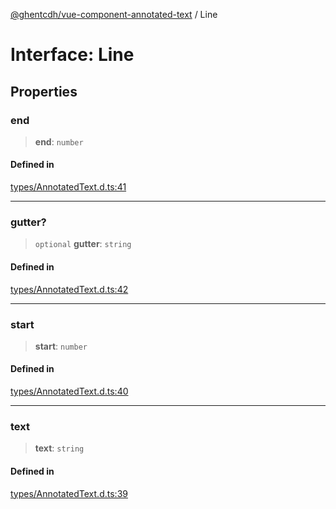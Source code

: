 [@ghentcdh/vue-component-annotated-text](../globals.md) / Line

# Interface: Line

## Properties

### end

> **end**: `number`

#### Defined in

[types/AnnotatedText.d.ts:41](https://github.com/GhentCDH/vue_component_annotated_text/blob/10ad4fcd6799d0511ba161419ebd7d538a09bcc4/src/types/AnnotatedText.d.ts#L41)

***

### gutter?

> `optional` **gutter**: `string`

#### Defined in

[types/AnnotatedText.d.ts:42](https://github.com/GhentCDH/vue_component_annotated_text/blob/10ad4fcd6799d0511ba161419ebd7d538a09bcc4/src/types/AnnotatedText.d.ts#L42)

***

### start

> **start**: `number`

#### Defined in

[types/AnnotatedText.d.ts:40](https://github.com/GhentCDH/vue_component_annotated_text/blob/10ad4fcd6799d0511ba161419ebd7d538a09bcc4/src/types/AnnotatedText.d.ts#L40)

***

### text

> **text**: `string`

#### Defined in

[types/AnnotatedText.d.ts:39](https://github.com/GhentCDH/vue_component_annotated_text/blob/10ad4fcd6799d0511ba161419ebd7d538a09bcc4/src/types/AnnotatedText.d.ts#L39)
